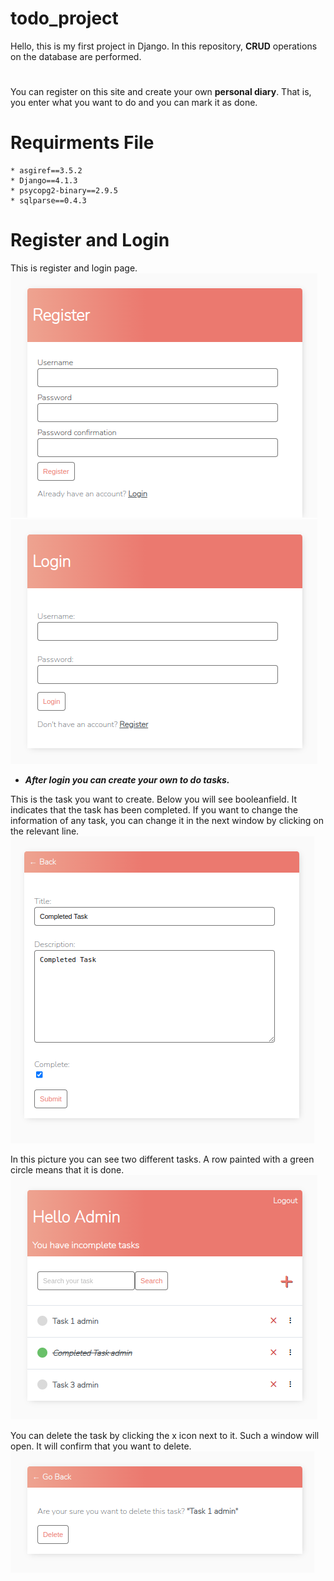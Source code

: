 # todo_project
Hello, this is my first project in Django. In this repository, **CRUD** operations on the database are performed.
#
You can register on this site and create your own **personal diary**. That is, you enter what you want to do and you can mark it as done.

# Requirments File

    * asgiref==3.5.2
    * Django==4.1.3
    * psycopg2-binary==2.9.5
    * sqlparse==0.4.3

# Register and Login
This is register and login page.
![alt text](images/readme/register.png) 
![alt text](images/readme/login.png)

* ***After login you can create your own to do tasks.***<br/>

This is the task you want to create. Below you will see booleanfield. It indicates that the task has been completed. If you want to change the information of any task, you can change it in the next window by clicking on the relevant line.<br>
![alt text](images/readme/completed_task.png)

In this picture you can see two different tasks. A row painted with a green circle means that it is done.<br>
![alt text](images/readme/task_list.png)

You can delete the task by clicking the x icon next to it. Such a window will open. It will confirm that you want to delete.<br>
![alt text](images/readme/delete.png)

